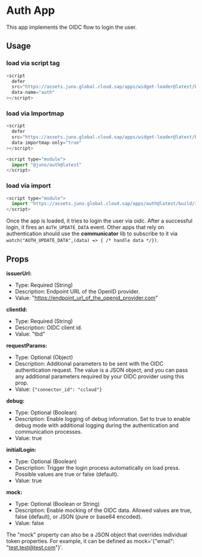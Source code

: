 # Auth App

This app implements the OIDC flow to login the user.

## Usage

### load via script tag

```js
<script
  defer
  src="https://assets.juno.global.cloud.sap/apps/widget-loader@latest/build/app.js"
  data-name="auth"
></script>
```

### load via Importmap

```js
<script
  defer
  src="https://assets.juno.global.cloud.sap/apps/widget-loader@latest/build/app.js"
  data-importmap-only="true"
></script>

<script type="module">
  import "@juno/auth@latest"
</script>
```

### load via import

```js
<script type="module">
  import "https://assets.juno.global.cloud.sap/apps/auth@latest/build/index.js"
</script>
```

Once the app is loaded, it tries to login the user via oidc. After a successful login, it fires an `AUTH_UPDATE_DATA` event. Other apps that rely on authentication should use the **communicator** lib to subscribe to it via `watch("AUTH_UPDATE_DATA",(data) => { /* handle data */})`.

## Props

**issuerUrl:**

- Type: Required (String)
- Description: Endpoint URL of the OpenID provider.
- Value: "https://endpoint_url_of_the_openid_provider.com"

**clientId:**

- Type: Required (String)
- Description: OIDC client id.
- Value: "tbd"

**requestParams:**

- Type: Optional (Object)
- Description: Additional parameters to be sent with the OIDC authentication request. The value is a JSON object, and you can pass any additional parameters required by your OIDC provider using this prop.
- Value: `{"connector_id": "ccloud"}`

**debug:**

- Type: Optional (Boolean)
- Description: Enable logging of debug information. Set to true to enable debug mode with additional logging during the authentication and communication processes.
- Value: true

**initialLogin:**

- Type: Optional (Boolean)
- Description: Trigger the login process automatically on load press. Possible values are true or false (default).
- Value: true

**mock:**

- Type: Optional (Boolean or String)
- Description: Enable mocking of the OIDC data. Allowed values are true, false (default), or JSON (pure or base64 encoded).
- Value: false

The "mock" property can also be a JSON object that overrides individual token properties. For example, it can be defined as mock='{"email": "test.test@test.com"}'.
